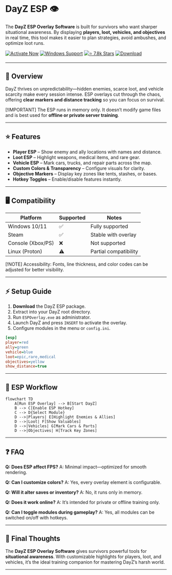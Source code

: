 # DayZ ESP 👁️

The **DayZ ESP Overlay Software** is built for survivors who want sharper situational awareness. By displaying **players, loot, vehicles, and objectives** in real time, this tool makes it easier to plan strategies, avoid ambushes, and optimize loot runs.

[![Activate Now](https://img.shields.io/badge/Activate%20Now-brown?style=for-the-badge\&logo=rocket)](#)
[![Windows Support](https://img.shields.io/badge/Windows-10%2F11-blue?style=for-the-badge\&logo=windows)](#)
[![⭐️ 7.8k Stars](https://img.shields.io/badge/⭐️%207.8k-Stars-yellow?style=for-the-badge\&logo=github)](#)
[![Download](https://img.shields.io/badge/Download-Latest-green?style=for-the-badge\&logo=github)](#)

---

## 📝 Overview

DayZ thrives on unpredictability—hidden enemies, scarce loot, and vehicle scarcity make every session intense. ESP overlays cut through the chaos, offering **clear markers and distance tracking** so you can focus on survival.

\[!IMPORTANT]
The ESP runs in memory only. It doesn’t modify game files and is best used for **offline or private server training**.

---

## ⭐ Features

* **Player ESP** – Show enemy and ally locations with names and distance.
* **Loot ESP** – Highlight weapons, medical items, and rare gear.
* **Vehicle ESP** – Mark cars, trucks, and repair parts across the map.
* **Custom Colors & Transparency** – Configure visuals for clarity.
* **Objective Markers** – Display key zones like tents, stashes, or bases.
* **Hotkey Toggles** – Enable/disable features instantly.

---

## 🖥 Compatibility

| Platform          | Supported | Notes                 |
| ----------------- | --------- | --------------------- |
| Windows 10/11     | ✅         | Fully supported       |
| Steam             | ✅         | Stable with overlay   |
| Console (Xbox/PS) | ❌         | Not supported         |
| Linux (Proton)    | ⚠️        | Partial compatibility |

\[!NOTE]
Accessibility: Fonts, line thickness, and color codes can be adjusted for better visibility.

---

## ⚡ Setup Guide

1. **Download** the DayZ ESP package.
2. Extract into your DayZ root directory.
3. Run `ESPOverlay.exe` as administrator.
4. Launch DayZ and press `INSERT` to activate the overlay.
5. Configure modules in the menu or `config.ini`.

```ini
[esp]
player=red
ally=green
vehicle=blue
loot=epic,rare,medical
objectives=yellow
show_distance=true
```

---

## 🔄 ESP Workflow

```mermaid
flowchart TD
    A[Run ESP Overlay] --> B[Start DayZ]
    B --> C[Enable ESP Hotkey]
    C --> D{Select Module}
    D -->|Players| E[Highlight Enemies & Allies]
    D -->|Loot| F[Show Valuables]
    D -->|Vehicles| G[Mark Cars & Parts]
    D -->|Objectives| H[Track Key Zones]
```

---

## ❓ FAQ

**Q: Does ESP affect FPS?**
A: Minimal impact—optimized for smooth rendering.

**Q: Can I customize colors?**
A: Yes, every overlay element is configurable.

**Q: Will it alter saves or inventory?**
A: No, it runs only in memory.

**Q: Does it work online?**
A: It’s intended for private or offline training only.

**Q: Can I toggle modules during gameplay?**
A: Yes, all modules can be switched on/off with hotkeys.

---

## 🚀 Final Thoughts

The **DayZ ESP Overlay Software** gives survivors powerful tools for **situational awareness**. With customizable highlights for players, loot, and vehicles, it’s the ideal training companion for mastering DayZ’s harsh world.

---


